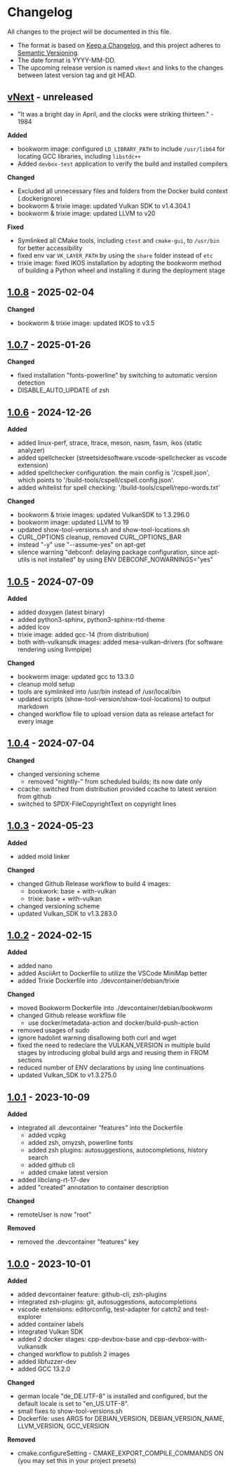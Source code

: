 # Changelog

All changes to the project will be documented in this file.

- The format is based on [Keep a Changelog](https://keepachangelog.com/en/1.1.0/),
and this project adheres to [Semantic Versioning](https://semver.org/spec/v2.0.0.html).
- The date format is YYYY-MM-DD.
- The upcoming release version is named `vNext` and links to the changes between latest version tag and git HEAD.

## [vNext] - unreleased

- "It was a bright day in April, and the clocks were striking thirteen." - 1984

**Added**
- bookworm image: configured `LD_LIBRARY_PATH` to include `/usr/lib64` for locating GCC libraries, including `libstdc++`
- Added `devbox-test` application to verify the build and installed compilers

**Changed**
- Excluded all unnecessary files and folders from the Docker build context (.dockerignore)
- bookworm & trixie image: updated Vulkan SDK to v1.4.304.1
- bookworm & trixie image: updated LLVM to v20

**Fixed**
- Symlinked all CMake tools, including `ctest` and `cmake-gui`, to `/usr/bin` for better accessibility
- fixed env var `VK_LAYER_PATH` by using the `share` folder instead of `etc`
- trixie image: fixed IKOS installation by adopting the bookworm method of
  building a Python wheel and installing it during the deployment stage

## [1.0.8] - 2025-02-04

**Changed**
- bookworm & trixie image: updated IKOS to v3.5

## [1.0.7] - 2025-01-26

**Changed**
- fixed installation "fonts-powerline" by switching to automatic version detection
- DISABLE_AUTO_UPDATE of zsh

## [1.0.6] - 2024-12-26

**Added**
- added linux-perf, strace, ltrace, meson, nasm, fasm, ikos (static analyzer)
- added spellchecker (streetsidesoftware.vscode-spellchecker as vscode extension)
- added spellchecker configuration. the main config is '/cspell.json', which
  points to '/build-tools/cspell/cspell.config.json'.
- added whitelist for spell checking: '/build-tools/cspell/repo-words.txt'

**Changed**
- bookworm & trixie images: updated VulkanSDK to 1.3.296.0
- bookworm image: updated LLVM to 19
- updated show-tool-versions.sh and show-tool-locations.sh
- CURL_OPTIONS cleanup, removed CURL_OPTIONS_BAR
- instead "-y" use "--assume-yes" on apt-get
- silence warning "debconf: delaying package configuration, since apt-utils is not installed"
  by using ENV DEBCONF_NOWARNINGS="yes"

## [1.0.5] - 2024-07-09

**Added**
- added doxygen (latest binary)
- added python3-sphinx, python3-sphinx-rtd-theme
- added lcov
- trixie image: added gcc-14 (from distribution)
- both with-vulkansdk images: added mesa-vulkan-drivers (for software rendering using llvmpipe)

**Changed**
- bookworm image: updated gcc to 13.3.0
- cleanup mold setup
- tools are symlinked into /usr/bin instead of /usr/local/bin
- updated scripts (show-tool-version/show-tool-locations) to output markdown
- changed workflow file to upload version data as release artefact for every image

## [1.0.4] - 2024-07-04

**Changed**

- changed versioning scheme
  - removed "nightly-" from scheduled builds; its now date only
- ccache: switched from distribution provided ccache to latest version from github
- switched to SPDX-FileCopyrightText on copyright lines

## [1.0.3] - 2024-05-23

**Added**

- added mold linker

**Changed**

- changed Github Release workflow to build 4 images:
  - bookwork: base + with-vulkan
  - trixie: base + with-vulkan
- changed versioning scheme
- updated Vulkan_SDK to v1.3.283.0

## [1.0.2] - 2024-02-15

**Added**

- added nano
- added AsciiArt to Dockerfile to utilize the VSCode MiniMap better
- added Trixie Dockerfile into ./devcontainer/debian/trixie

**Changed**

- moved Bookworm Dockerfile into ./devcontainer/debian/bookworm
- changed Github release workflow file
  - use docker/metadata-action and docker/build-push-action
- removed usages of sudo
- ignore hadolint warning disallowing both curl and wget
- fixed the need to redeclare the VULKAN_VERSION in multiple build stages
  by introducing global build args and reusing them in FROM sections
- reduced number of ENV declarations by using line continuations
- updated Vulkan_SDK to v1.3.275.0

## [1.0.1] - 2023-10-09

**Added**

- integrated all .devcontainer "features" into the Dockerfile
  - added vcpkg
  - added zsh, omyzsh, powerline fonts
  - added zsh plugins: autosuggestions, autocompletions, history search
  - added github cli
  - added cmake latest version
- added libclang-rt-17-dev
- added "created" annotation to container description

**Changed**

- remoteUser is now "root"

**Removed**

- removed the .devcontainer "features" key

## [1.0.0] - 2023-10-01

**Added**

- added devcontainer feature: github-cli, zsh-plugins
- integrated zsh-plugins: git, autosuggestions, autocompletions
- vscode extensions: editorconfig, test-adapter for catch2 and test-explorer
- added container labels
- integrated Vulkan SDK
- added 2 docker stages: cpp-devbox-base and cpp-devbox-with-vulkansdk
- changed workflow to publish 2 images
- added libfuzzer-dev
- added GCC 13.2.0

**Changed**

- german locale "de_DE.UTF-8" is installed and configured, but the default locale is set to "en_US.UTF-8".
- small fixes to show-tool-versions.sh
- Dockerfile: uses ARGS for DEBIAN_VERSION, DEBIAN_VERSION_NAME, LLVM_VERSION, GCC_VERSION

**Removed**

- cmake.configureSetting - CMAKE_EXPORT_COMPILE_COMMANDS ON (you may set this in your project presets)

<!-- Section for Reference Links -->

[vNext]: https://github.com/jakoch/cpp-devbox/compare/v1.0.8...HEAD
[1.0.8]: https://github.com/jakoch/cpp-devbox/releases/tag/v1.0.8
[1.0.7]: https://github.com/jakoch/cpp-devbox/releases/tag/v1.0.7
[1.0.6]: https://github.com/jakoch/cpp-devbox/releases/tag/v1.0.6
[1.0.5]: https://github.com/jakoch/cpp-devbox/releases/tag/v1.0.5
[1.0.4]: https://github.com/jakoch/cpp-devbox/releases/tag/v1.0.4
[1.0.3]: https://github.com/jakoch/cpp-devbox/releases/tag/v1.0.3
[1.0.2]: https://github.com/jakoch/cpp-devbox/releases/tag/v1.0.2
[1.0.1]: https://github.com/jakoch/cpp-devbox/releases/tag/v1.0.1
[1.0.0]: https://github.com/jakoch/cpp-devbox/releases/tag/v1.0.0
